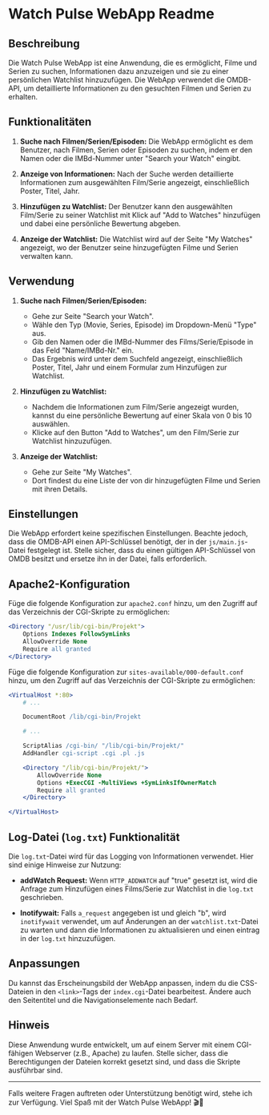 # Watch Pulse WebApp Readme

## Beschreibung
Die Watch Pulse WebApp ist eine Anwendung, die es ermöglicht, Filme und Serien zu suchen, Informationen dazu anzuzeigen und sie zu einer persönlichen Watchlist hinzuzufügen. Die WebApp verwendet die OMDB-API, um detaillierte Informationen zu den gesuchten Filmen und Serien zu erhalten.

## Funktionalitäten
1. **Suche nach Filmen/Serien/Episoden:** Die WebApp ermöglicht es dem Benutzer, nach Filmen, Serien oder Episoden zu suchen, indem er den Namen oder die IMBd-Nummer  unter "Search your Watch" eingibt.

2. **Anzeige von Informationen:** Nach der Suche werden detaillierte Informationen zum ausgewählten Film/Serie angezeigt, einschließlich Poster, Titel, Jahr.

3. **Hinzufügen zu Watchlist:** Der Benutzer kann den ausgewählten Film/Serie zu seiner Watchlist mit Klick auf "Add to Watches" hinzufügen und dabei eine persönliche Bewertung abgeben.

4. **Anzeige der Watchlist:** Die Watchlist wird auf der Seite "My Watches" angezeigt, wo der Benutzer seine hinzugefügten Filme und Serien verwalten kann.

## Verwendung
1. **Suche nach Filmen/Serien/Episoden:**
   - Gehe zur Seite "Search your Watch".
   - Wähle den Typ (Movie, Series, Episode) im Dropdown-Menü "Type" aus.
   - Gib den Namen oder die IMBd-Nummer des Films/Serie/Episode in das Feld "Name/IMBd-Nr." ein.
   - Das Ergebnis wird unter dem Suchfeld angezeigt, einschließlich Poster, Titel, Jahr und einem Formular zum Hinzufügen zur Watchlist.

2. **Hinzufügen zu Watchlist:**
   - Nachdem die Informationen zum Film/Serie angezeigt wurden, kannst du eine persönliche Bewertung auf einer Skala von 0 bis 10 auswählen.
   - Klicke auf den Button "Add to Watches", um den Film/Serie zur Watchlist hinzuzufügen.

3. **Anzeige der Watchlist:**
   - Gehe zur Seite "My Watches".
   - Dort findest du eine Liste der von dir hinzugefügten Filme und Serien mit ihren Details.

## Einstellungen
Die WebApp erfordert keine spezifischen Einstellungen. Beachte jedoch, dass die OMDB-API einen API-Schlüssel benötigt, der in der `js/main.js`-Datei festgelegt ist. Stelle sicher, dass du einen gültigen API-Schlüssel von OMDB besitzt und ersetze ihn in der Datei, falls erforderlich.

## Apache2-Konfiguration
Füge die folgende Konfiguration zur `apache2.conf` hinzu, um den Zugriff auf das Verzeichnis der CGI-Skripte zu ermöglichen:

```apache
<Directory "/usr/lib/cgi-bin/Projekt">
    Options Indexes FollowSymLinks
    AllowOverride None
    Require all granted
</Directory>
```
Füge die folgende Konfiguration zur `sites-available/000-default.conf` hinzu, um den Zugriff auf das Verzeichnis der CGI-Skripte zu ermöglichen:

```apache
<VirtualHost *:80>
    # ...

    DocumentRoot /lib/cgi-bin/Projekt

    # ...

    ScriptAlias /cgi-bin/ "/lib/cgi-bin/Projekt/"
    AddHandler cgi-script .cgi .pl .js

    <Directory "/lib/cgi-bin/Projekt/">
        AllowOverride None
        Options +ExecCGI -MultiViews +SymLinksIfOwnerMatch
        Require all granted
    </Directory>

</VirtualHost>
```

## Log-Datei (`log.txt`) Funktionalität
Die `log.txt`-Datei wird für das Logging von Informationen verwendet. Hier sind einige Hinweise zur Nutzung:

- **addWatch Request:** Wenn `HTTP_ADDWATCH` auf "true" gesetzt ist, wird die Anfrage zum Hinzufügen eines Films/Serie zur Watchlist in die `log.txt` geschrieben.
  
- **Inotifywait:** Falls `a_request` angegeben ist und gleich "b", wird `inotifywait` verwendet, um auf Änderungen an der `watchlist.txt`-Datei zu warten und dann die Informationen zu aktualisieren und einen eintrag in der `log.txt` hinzuzufügen.

## Anpassungen
Du kannst das Erscheinungsbild der WebApp anpassen, indem du die CSS-Dateien in den `<link>`-Tags der `index.cgi`-Datei bearbeitest. Ändere auch den Seitentitel und die Navigationselemente nach Bedarf.

## Hinweis
Diese Anwendung wurde entwickelt, um auf einem Server mit einem CGI-fähigen Webserver (z.B., Apache) zu laufen. Stelle sicher, dass die Berechtigungen der Dateien korrekt gesetzt sind, und dass die Skripte ausführbar sind.

---

Falls weitere Fragen auftreten oder Unterstützung benötigt wird, stehe ich zur Verfügung. Viel Spaß mit der Watch Pulse WebApp! 🎬🍿
